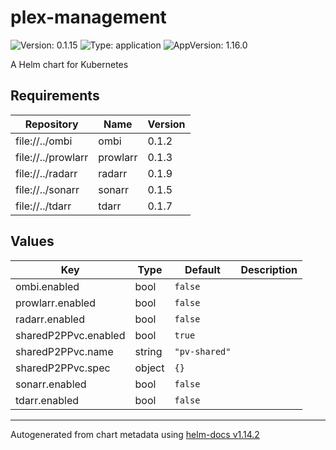 # plex-management

![Version: 0.1.15](https://img.shields.io/badge/Version-0.1.15-informational?style=flat-square) ![Type: application](https://img.shields.io/badge/Type-application-informational?style=flat-square) ![AppVersion: 1.16.0](https://img.shields.io/badge/AppVersion-1.16.0-informational?style=flat-square)

A Helm chart for Kubernetes

## Requirements

| Repository | Name | Version |
|------------|------|---------|
| file://../ombi | ombi | 0.1.2 |
| file://../prowlarr | prowlarr | 0.1.3 |
| file://../radarr | radarr | 0.1.9 |
| file://../sonarr | sonarr | 0.1.5 |
| file://../tdarr | tdarr | 0.1.7 |

## Values

| Key | Type | Default | Description |
|-----|------|---------|-------------|
| ombi.enabled | bool | `false` |  |
| prowlarr.enabled | bool | `false` |  |
| radarr.enabled | bool | `false` |  |
| sharedP2PPvc.enabled | bool | `true` |  |
| sharedP2PPvc.name | string | `"pv-shared"` |  |
| sharedP2PPvc.spec | object | `{}` |  |
| sonarr.enabled | bool | `false` |  |
| tdarr.enabled | bool | `false` |  |

----------------------------------------------
Autogenerated from chart metadata using [helm-docs v1.14.2](https://github.com/norwoodj/helm-docs/releases/v1.14.2)
